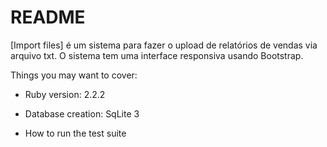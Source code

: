 # README

[Import files] é um sistema para fazer o upload de relatórios de vendas via arquivo txt.
O sistema tem uma interface responsiva usando Bootstrap.


Things you may want to cover:

* Ruby version: 2.2.2

* Database creation: SqLite 3

* How to run the test suite
